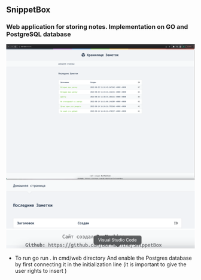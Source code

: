 ## SnippetBox
### Web application for storing notes. Implementation on GO and PostgreSQL database
![screenshots](screenshots/Screen%20Shot%202022-08-22%20at%2018.49.22.png)
![screenshots](screenshots/Screen%20Shot%202022-08-22%20at%2018.49.34.png)
![screenshots](screenshots/Screen%20Shot%202022-08-22%20at%2018.49.40.png)
* To run go run . in cmd/web directory
And enable the Postgres database by first connecting it in the initialization line (it is important to give the user rights to insert )
